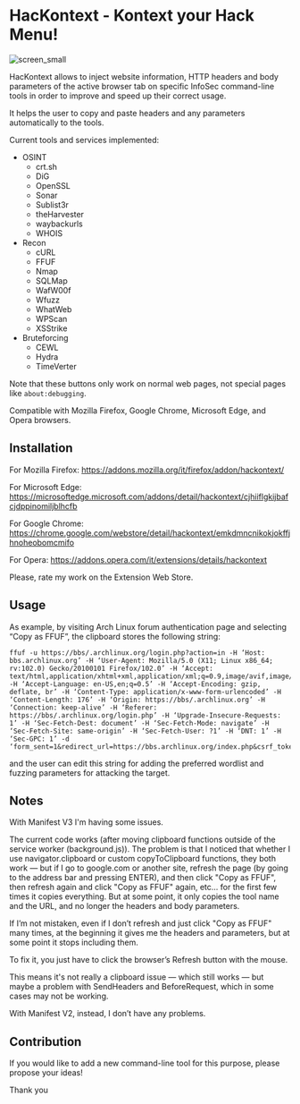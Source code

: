 # HacKontext - Kontext your Hack Menu! 

![screen_small](https://user-images.githubusercontent.com/83867734/160778726-b5c51c97-531d-4de2-84f7-0a5be2eee3f7.png)

HacKontext allows to inject website information, HTTP headers and body parameters of the active browser tab on specific InfoSec command-line tools in order to improve and speed up their correct usage.

It helps the user to copy and paste headers and any parameters automatically to the tools.

Current tools and services implemented:
* OSINT
  * crt.sh
  * DiG
  * OpenSSL
  * Sonar
  * Sublist3r
  * theHarvester
  * waybackurls
  * WHOIS
* Recon
  * cURL
  * FFUF
  * Nmap
  * SQLMap
  * WafW00f
  * Wfuzz
  * WhatWeb
  * WPScan
  * XSStrike
* Bruteforcing
  * CEWL
  * Hydra
  * TimeVerter

Note that these buttons only work on normal web pages, not special pages like `about:debugging`.

Compatible with Mozilla Firefox, Google Chrome, Microsoft Edge, and Opera browsers.

## Installation

For Mozilla Firefox: https://addons.mozilla.org/it/firefox/addon/hackontext/

For Microsoft Edge: https://microsoftedge.microsoft.com/addons/detail/hackontext/cjhiiflgkijbafcjdppinomiljblhcfb

For Google Chrome: https://chrome.google.com/webstore/detail/hackontext/emkdmncnikokjokffjhnoheobomcmifo

For Opera: https://addons.opera.com/it/extensions/details/hackontext

Please, rate my work on the Extension Web Store.

## Usage

As example, by visiting Arch Linux forum authentication page and selecting “Copy as FFUF”, the clipboard stores the following string:
```
ffuf -u https://bbs/.archlinux.org/login.php?action=in -H ‘Host: bbs.archlinux.org’ -H ‘User-Agent: Mozilla/5.0 (X11; Linux x86_64; rv:102.0) Gecko/20100101 Firefox/102.0’ -H ‘Accept: text/html,application/xhtml+xml,application/xml;q=0.9,image/avif,image/webp,*/*;q=0.8’ -H ‘Accept-Language: en-US,en;q=0.5’ -H ‘Accept-Encoding: gzip, deflate, br’ -H ‘Content-Type: application/x-www-form-urlencoded’ -H ‘Content-Length: 176’ -H ‘Origin: https://bbs/.archlinux.org’ -H ‘Connection: keep-alive’ -H ‘Referer: https://bbs/.archlinux.org/login.php’ -H ‘Upgrade-Insecure-Requests: 1’ -H ‘Sec-Fetch-Dest: document’ -H ‘Sec-Fetch-Mode: navigate’ -H ‘Sec-Fetch-Site: same-origin’ -H ‘Sec-Fetch-User: ?1’ -H ‘DNT: 1’ -H ‘Sec-GPC: 1’ -d ‘form_sent=1&redirect_url=https://bbs.archlinux.org/index.php&csrf_token=7b2829f6ea8fbbc02cb3035a025fed10a9d166fb&req_username=usertest&req_password=passtest&login=Login’
```
and the user can edit this string for adding the preferred wordlist and fuzzing parameters for attacking the target.

## Notes

With Manifest V3 I'm having some issues.

The current code works (after moving clipboard functions outside of the service worker (background.js)). The problem is that I noticed that whether I use navigator.clipboard or custom copyToClipboard functions, they both work — but if I go to google.com or another site, refresh the page (by going to the address bar and pressing ENTER), and then click "Copy as FFUF", then refresh again and click "Copy as FFUF" again, etc... for the first few times it copies everything. But at some point, it only copies the tool name and the URL, and no longer the headers and body parameters.

If I’m not mistaken, even if I don’t refresh and just click "Copy as FFUF" many times, at the beginning it gives me the headers and parameters, but at some point it stops including them.

To fix it, you just have to click the browser’s Refresh button with the mouse.

This means it's not really a clipboard issue — which still works — but maybe a problem with SendHeaders and BeforeRequest, which in some cases may not be working.

With Manifest V2, instead, I don’t have any problems.

## Contribution

If you would like to add a new command-line tool for this purpose, please propose your ideas!

Thank you
